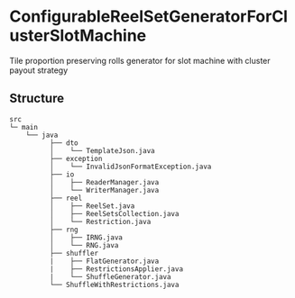 # ConfigurableReelSetGeneratorForClusterSlotMachine
Tile proportion preserving rolls generator for slot machine with cluster payout strategy

## Structure
```
src
└─ main
    └── java
          ├── dto 
          │    └── TemplateJson.java
          ├── exception 
          │    └── InvalidJsonFormatException.java
          ├── io 
          │    ├── ReaderManager.java
          │    └── WriterManager.java
          ├── reel 
          │    ├── ReelSet.java
          │    ├── ReelSetsCollection.java
          │    └── Restriction.java
          ├── rng 
          │    ├── IRNG.java
          │    └── RNG.java
          ├── shuffler 
          |    ├── FlatGenerator.java
          |    ├── RestrictionsApplier.java
          |    └── ShuffleGenerator.java
          └── ShuffleWithRestrictions.java
```
